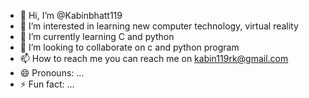 - 👋 Hi, I’m @Kabinbhatt119
- 👀 I’m interested in learning new computer technology, virtual reality
- 🌱 I’m currently learning C and python
- 💞️ I’m looking to collaborate on c and python program
- 📫 How to reach me you can reach me on kabin119rk@gmail.com
- 😄 Pronouns: ...
- ⚡ Fun fact: ...

<!---
Kabinbhatt119/Kabinbhatt119 is a ✨ special ✨ repository because its `README.md` (this file) appears on your GitHub profile.
You can click the Preview link to take a look at your changes.
--->
